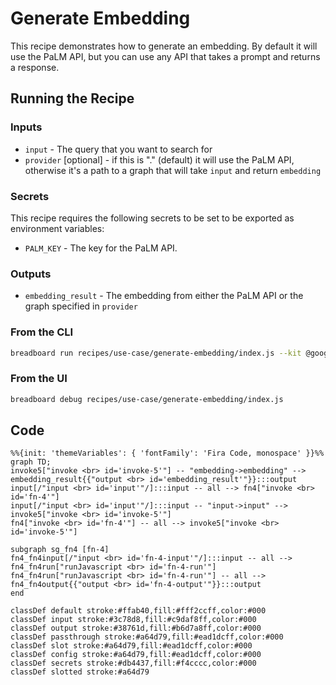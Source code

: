 # Generate Embedding

This recipe demonstrates how to generate an embedding. By default it will use the PaLM API, but you can use any API that takes a prompt and returns a response.

## Running the Recipe

### Inputs

- `input` - The query that you want to search for
- `provider` [optional] - if this is "." (default) it will use the PaLM API, otherwise it's a path to a graph that will take `input` and return `embedding`

### Secrets

This recipe requires the following secrets to be set to be exported as environment variables:

- `PALM_KEY` - The key for the PaLM API.

### Outputs

- `embedding_result` - The embedding from either the PaLM API or the graph specified in `provider`

### From the CLI

```bash
breadboard run recipes/use-case/generate-embedding/index.js --kit @google-labs/llm-starter --kit @google-labs/core-kit --kit @google-labs/palm-kit -i "{\"input\":\"Testing\"}"
```

### From the UI

```bash
breadboard debug recipes/use-case/generate-embedding/index.js
```

## Code

```mermaid
%%{init: 'themeVariables': { 'fontFamily': 'Fira Code, monospace' }}%%
graph TD;
invoke5["invoke <br> id='invoke-5'"] -- "embedding->embedding" --> embedding_result{{"output <br> id='embedding_result'"}}:::output
input[/"input <br> id='input'"/]:::input -- all --> fn4["invoke <br> id='fn-4'"]
input[/"input <br> id='input'"/]:::input -- "input->input" --> invoke5["invoke <br> id='invoke-5'"]
fn4["invoke <br> id='fn-4'"] -- all --> invoke5["invoke <br> id='invoke-5'"]

subgraph sg_fn4 [fn-4]
fn4_fn4input[/"input <br> id='fn-4-input'"/]:::input -- all --> fn4_fn4run["runJavascript <br> id='fn-4-run'"]
fn4_fn4run["runJavascript <br> id='fn-4-run'"] -- all --> fn4_fn4output{{"output <br> id='fn-4-output'"}}:::output
end

classDef default stroke:#ffab40,fill:#fff2ccff,color:#000
classDef input stroke:#3c78d8,fill:#c9daf8ff,color:#000
classDef output stroke:#38761d,fill:#b6d7a8ff,color:#000
classDef passthrough stroke:#a64d79,fill:#ead1dcff,color:#000
classDef slot stroke:#a64d79,fill:#ead1dcff,color:#000
classDef config stroke:#a64d79,fill:#ead1dcff,color:#000
classDef secrets stroke:#db4437,fill:#f4cccc,color:#000
classDef slotted stroke:#a64d79
```
